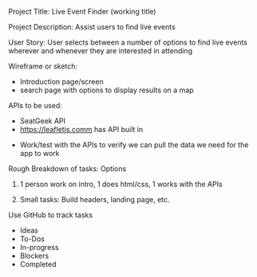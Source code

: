 Project Title: Live Event Finder (working title)

Project Description: Assist users to find live events

User Story: User selects between a number of options to find live events wherever and whenever they are interested in attending

Wireframe or sketch:

- Introduction page/screen
- search page with options to display results on a map

APIs to be used:

- SeatGeek API
- https://leafletjs.comm has API built in

* Work/test with the APIs to verify we can pull the data we need for the app to work

Rough Breakdown of tasks:
Options

1. 1 person work on intro, 1 does html/css, 1 works with the APIs

2. Small tasks: Build headers, landing page, etc.

Use GitHub to track tasks

- Ideas
- To-Dos
- In-progress
- Blockers
- Completed
